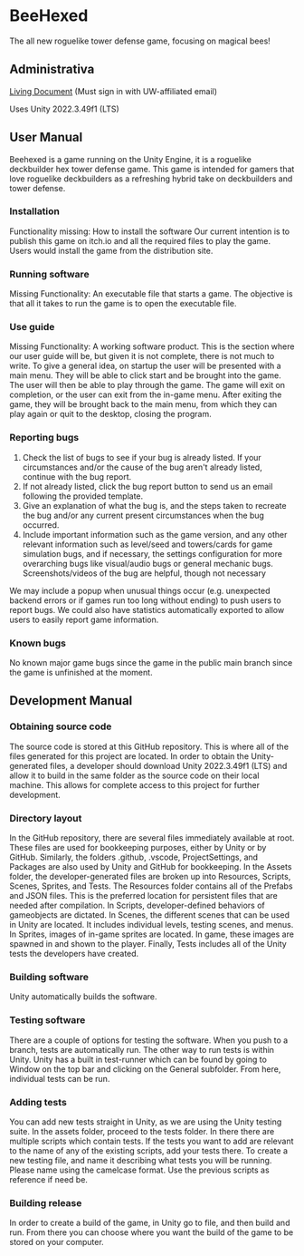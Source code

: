 # BeeHexed
The all new roguelike tower defense game, focusing on magical bees!
## Administrativa
[Living Document](https://docs.google.com/document/d/1YeMs-TCpdy3aiPiGqQ2wvI9agQTX7e68viUun7czUgE/edit?usp=sharing) (Must sign in with UW-affiliated email)

Uses Unity 2022.3.49f1 (LTS)
## User Manual
Beehexed is a game running on the Unity Engine, it is a roguelike deckbuilder hex tower defense game. This game is intended for gamers that love roguelike deckbuilders as a refreshing hybrid take on deckbuilders and tower defense.
### Installation
Functionality missing: How to install the software
Our current intention is to publish this game on itch.io and all the required files to play the game. Users would install the game from the distribution site. 
### Running software
Missing Functionality: An executable file that starts a game. 
The objective is that all it takes to run the game is to open the executable file.
### Use guide
Missing Functionality: A working software product.
This is the section where our user guide will be, but given it is not complete, there is not much to write. 
To give a general idea, on startup the user will be presented with a main menu. They will be able to click start and be brought into the game. The user will then be able to play through the game. The game will exit on completion, or the user can exit from the in-game menu. After exiting the game, they will be brought back to the main menu, from which they can play again or quit to the desktop, closing the program.
### Reporting bugs
1. Check the list of bugs to see if your bug is already listed. If your circumstances and/or the cause of the bug aren't already listed, continue with the bug report. 
2. If not already listed, click the bug report button to send us an email following the provided template.
3. Give an explanation of what the bug is, and the steps taken to recreate the bug and/or any current present circumstances when the bug occurred.
4. Include important information such as the game version, and any other relevant information such as level/seed and towers/cards for game simulation bugs, and if necessary, the settings configuration for more overarching bugs like visual/audio bugs or general mechanic bugs. Screenshots/videos of the bug are helpful, though not necessary

We may include a popup when unusual things occur (e.g. unexpected backend errors or if games run too long without ending) to push users to report bugs. We could also have statistics automatically exported to allow users to easily report game information.
### Known bugs
No known major game bugs since the game in the public main branch since the game is unfinished at the moment. 

## Development Manual
### Obtaining source code 
The source code is stored at this GitHub repository. This is where all of the files generated for this project are located. In order to obtain the Unity-generated files, a developer should download Unity 2022.3.49f1 (LTS) and allow it to build in the same folder as the source code on their local machine. This allows for complete access to this project for further development.
### Directory layout
In the GitHub repository, there are several files immediately available at root. These files are used for bookkeeping purposes, either by Unity or by GitHub. Similarly, the folders .github, .vscode, ProjectSettings, and Packages are also used by Unity and GitHub for bookkeeping. In the Assets folder, the developer-generated files are broken up into Resources, Scripts, Scenes, Sprites, and Tests. The Resources folder contains all of the Prefabs and JSON files. This is the preferred location for persistent files that are needed after compilation. In Scripts, developer-defined behaviors of gameobjects are dictated. In Scenes, the different scenes that can be used in Unity are located. It includes individual levels, testing scenes, and menus. In Sprites, images of in-game sprites are located. In game, these images are spawned in and shown to the player. Finally, Tests includes all of the Unity tests the developers have created.
### Building software 
Unity automatically builds the software.
### Testing software 
There are a couple of options for testing the software. When you push to a branch, tests are automatically run. The other way to run tests is within Unity. Unity has a built in test-runner which can be found by going to Window on the top bar and clicking on the General subfolder. From here, individual tests can be run.
### Adding tests 
You can add new tests straight in Unity, as we are using the Unity testing suite. In the assets folder, proceed to the tests folder. In there there are multiple scripts which contain tests. If the tests you want to add are relevant to the name of any of the existing scripts, add your tests there. To create a new testing file, and name it describing what tests you will be running. Please name using the camelcase format. Use the previous scripts as reference if need be. 
### Building release 
In order to create a build of the game, in Unity go to file, and then build and run. From there you can choose where you want the build of the game to be stored on your computer. 